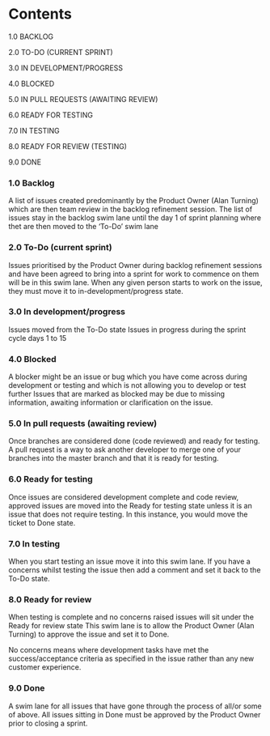 # Contents

1.0 BACKLOG

2.0 TO-DO (CURRENT SPRINT)

3.0 IN DEVELOPMENT/PROGRESS

4.0 BLOCKED

5.0 IN PULL REQUESTS (AWAITING REVIEW)

6.0 READY FOR TESTING

7.0 IN TESTING

8.0 READY FOR REVIEW (TESTING)

9.0 DONE

### 1.0	Backlog
A list of issues created predominantly by the Product Owner (Alan Turning) which are then team review in the backlog refinement session.
The list of issues stay in the backlog swim lane until the day 1 of sprint planning where thet are then moved to the ‘To-Do’ swim lane

### 2.0	To-Do (current sprint)
Issues prioritised by the Product Owner during backlog refinement sessions and have been agreed to bring into a sprint for work to commence on them will be in this swim lane.
When any given person starts to work on the issue, they must move it to in-development/progress state.

### 3.0	In development/progress
Issues moved from the To-Do state 
Issues in progress during the sprint cycle days 1 to 15

### 4.0	Blocked
A blocker might be an issue or bug which you have come across during development or testing and which is not allowing you to develop or test further
Issues that are marked as blocked may be due to missing information, awaiting information or clarification on the issue.

### 5.0	In pull requests (awaiting review)
Once branches are considered done (code reviewed) and ready for testing.  A pull request is a way to ask another developer to merge one of your branches into the master branch and that it is ready for testing.

### 6.0	Ready for testing
Once issues are considered development complete and code review, approved issues are moved into the Ready for testing state unless it is an issue that does not require testing.
In this instance, you would move the ticket to Done state.

### 7.0	In testing
When you start testing an issue move it into this swim lane.
If you have a concerns whilst testing the issue then add a comment and set it back to the To-Do state.

### 8.0	Ready for review 
When testing is complete and no concerns raised issues will sit under the Ready for review state 
This swim lane is to allow the Product Owner (Alan Turning) to approve the issue and set it to Done.

No concerns means where development tasks have met the success/acceptance criteria as specified in the issue rather than any new customer experience.

### 9.0	Done
A swim lane for all issues that have gone through the process of all/or some of above.
All issues sitting in Done must be approved by the Product Owner prior to closing a sprint.
